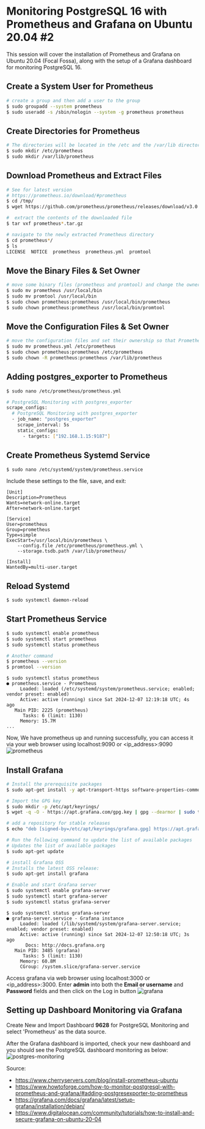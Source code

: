 # Monitoring PostgreSQL 16 with Prometheus and Grafana on Ubuntu 20.04 #2

This session will cover the installation of Prometheus and Grafana on Ubuntu 20.04 (Focal Fossa), along with the setup of a Grafana dashboard for monitoring PostgreSQL 16.

## Create a System User for Prometheus
```bash
# create a group and then add a user to the group
$ sudo groupadd --system prometheus
$ sudo useradd -s /sbin/nologin --system -g prometheus prometheus
```

## Create Directories for Prometheus
```bash
# The directories will be located in the /etc and the /var/lib directory respectively.
$ sudo mkdir /etc/prometheus
$ sudo mkdir /var/lib/prometheus
```

## Download Prometheus and Extract Files
```bash
# See for latest version
# https://prometheus.io/download/#prometheus
$ cd /tmp/
$ wget https://github.com/prometheus/prometheus/releases/download/v3.0.1/prometheus-3.0.1.linux-amd64.tar.gz

#  extract the contents of the downloaded file
$ tar vxf prometheus*.tar.gz

# navigate to the newly extracted Prometheus directory
$ cd prometheus*/
$ ls
LICENSE  NOTICE  prometheus  prometheus.yml  promtool
```

## Move the Binary Files & Set Owner
```bash
# move some binary files (prometheus and promtool) and change the ownership of the files to the "prometheus" user and group
$ sudo mv prometheus /usr/local/bin
$ sudo mv promtool /usr/local/bin
$ sudo chown prometheus:prometheus /usr/local/bin/prometheus
$ sudo chown prometheus:prometheus /usr/local/bin/promtool
```

## Move the Configuration Files & Set Owner
```bash
# move the configuration files and set their ownership so that Prometheus can access them
$ sudo mv prometheus.yml /etc/prometheus
$ sudo chown prometheus:prometheus /etc/prometheus
$ sudo chown -R prometheus:prometheus /var/lib/prometheus
```

## Adding postgres_exporter to Prometheus
```bash
$ sudo nano /etc/prometheus/prometheus.yml

# PostgreSQL Monitoring with postgres_exporter
scrape_configs:
  # PostgreSQL Monitoring with postgres_exporter
  - job_name: "postgres_exporter"
    scrape_interval: 5s
    static_configs:
      - targets: ["192.168.1.15:9187"]
```

## Create Prometheus Systemd Service
```bash
$ sudo nano /etc/systemd/system/prometheus.service
```

Include these settings to the file, save, and exit:
```
[Unit]
Description=Prometheus
Wants=network-online.target
After=network-online.target

[Service]
User=prometheus
Group=prometheus
Type=simple
ExecStart=/usr/local/bin/prometheus \
    --config.file /etc/prometheus/prometheus.yml \
    --storage.tsdb.path /var/lib/prometheus/

[Install]
WantedBy=multi-user.target
```

## Reload Systemd
```bash
$ sudo systemctl daemon-reload
```

## Start Prometheus Service
```bash
$ sudo systemctl enable prometheus
$ sudo systemctl start prometheus
$ sudo systemctl status prometheus

# Another command
$ prometheus --version
$ promtool --version
```

```
$ sudo systemctl status prometheus
● prometheus.service - Prometheus
     Loaded: loaded (/etc/systemd/system/prometheus.service; enabled; vendor preset: enabled)
     Active: active (running) since Sat 2024-12-07 12:19:18 UTC; 4s ago
   Main PID: 2225 (prometheus)
      Tasks: 6 (limit: 1130)
     Memory: 15.7M
...
```

Now, We have prometheus up and running successfully, you can access it via your web browser using localhost:9090 or <ip_address>:9090
![prometheus](prometheus.png)

## Install Grafana
```bash
# Install the prerequisite packages
$ sudo apt-get install -y apt-transport-https software-properties-common wget

# Import the GPG key
$ sudo mkdir -p /etc/apt/keyrings/
$ wget -q -O - https://apt.grafana.com/gpg.key | gpg --dearmor | sudo tee /etc/apt/keyrings/grafana.gpg > /dev/null

# add a repository for stable releases
$ echo "deb [signed-by=/etc/apt/keyrings/grafana.gpg] https://apt.grafana.com stable main" | sudo tee -a /etc/apt/sources.list.d/grafana.list

# Run the following command to update the list of available packages
# Updates the list of available packages
$ sudo apt-get update

# install Grafana OSS
# Installs the latest OSS release:
$ sudo apt-get install grafana

# Enable and start Grafana server
$ sudo systemctl enable grafana-server
$ sudo systemctl start grafana-server
$ sudo systemctl status grafana-server
```

```
$ sudo systemctl status grafana-server
● grafana-server.service - Grafana instance
     Loaded: loaded (/lib/systemd/system/grafana-server.service; enabled; vendor preset: enabled)
     Active: active (running) since Sat 2024-12-07 12:50:18 UTC; 3s ago
       Docs: http://docs.grafana.org
   Main PID: 3485 (grafana)
      Tasks: 5 (limit: 1130)
     Memory: 60.8M
     CGroup: /system.slice/grafana-server.service
```
Access grafana via web browser using localhost:3000 or <ip_address>:3000. Enter <b>admin</b> into both the <b>Email or username</b> and <b>Password</b> fields and then click on the Log in button
![grafana](grafana.png)

## Setting up Dashboard Monitoring via Grafana
Create New and Import Dashboard <b>9628</b> for PostgreSQL Monitoring and select 'Prometheus' as the data source. 

After the Grafana dashboard is imported, check your new dashboard and you should see the PostgreSQL dashboard monitoring as below:
![postgres-monitoring](postgres-monitoring.png)

Source:
- https://www.cherryservers.com/blog/install-prometheus-ubuntu
- https://www.howtoforge.com/how-to-monitor-postgresql-with-prometheus-and-grafana/#adding-postgresexporter-to-prometheus
- https://grafana.com/docs/grafana/latest/setup-grafana/installation/debian/
- https://www.digitalocean.com/community/tutorials/how-to-install-and-secure-grafana-on-ubuntu-20-04
